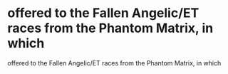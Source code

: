 # offered to the Fallen Angelic/ET races from the Phantom Matrix, in which

offered to the Fallen Angelic/ET races from the Phantom Matrix, in which
